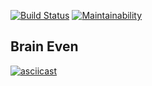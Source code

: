 
[![Build Status](https://travis-ci.org/Foppp/frontend-project-lvl1.svg?branch=master)](https://travis-ci.org/Foppp/frontend-project-lvl1)  [![Maintainability](https://api.codeclimate.com/v1/badges/a99a88d28ad37a79dbf6/maintainability)](https://codeclimate.com/github/codeclimate/codeclimate/maintainability)


## Brain Even ##
[![asciicast](https://asciinema.org/a/YuZqAiEQkDBf9Apx2UvaPkU8B.svg)](https://asciinema.org/a/YuZqAiEQkDBf9Apx2UvaPkU8B)
